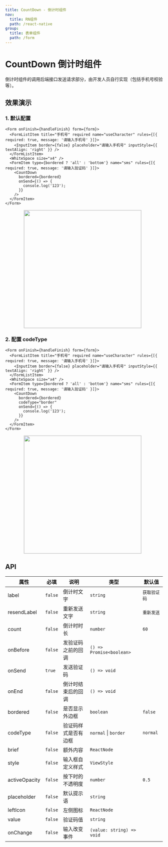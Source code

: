 ```yaml
---
title: CountDown - 倒计时组件
nav:
  title: RN组件
  path: /react-native
group:
  title: 表单组件
  path: /form
---
```


# CountDown 倒计时组件

倒计时组件的调用后端接口发送请求部分，由开发人员自行实现（包括手机号校验等）。

## 效果演示

### 1. 默认配置

```tsx | pure
<Form onFinish={handleFinish} form={form}>
  <FormListItem title="手机号" required name="useCharacter" rules={[{ required: true, message: '请输入手机号' }]}>
    <InputItem border={false} placeholder="请输入手机号" inputStyle={{ textAlign: 'right' }} />
  </FormListItem>
  <WhiteSpace size="x4" />
  <FormItem type={bordered ? 'all' : 'bottom'} name="sms" rules={[{ required: true, message: '请输入验证码' }]}>
    <CountDown
      bordered={bordered}
      onSend={() => {
        console.log('123');
      }}
    />
  </FormItem>
</Form>
```

<center>
  <figure>
    <img
      alt=""
      src="https://td-dev-public.oss-cn-hangzhou.aliyuncs.com/maoyes-app/1643100543561048617.gif"
      style="width: 375px; margin-right: 10px; border: 1px solid #ddd;"
    />
  </figure>
</center>

### 2. 配置 codeType

```tsx | pure
<Form onFinish={handleFinish} form={form}>
  <FormListItem title="手机号" required name="useCharacter" rules={[{ required: true, message: '请输入手机号' }]}>
    <InputItem border={false} placeholder="请输入手机号" inputStyle={{ textAlign: 'right' }} />
  </FormListItem>
  <WhiteSpace size="x4" />
  <FormItem type={bordered ? 'all' : 'bottom'} name="sms" rules={[{ required: true, message: '请输入验证码' }]}>
    <CountDown
      bordered={bordered}
      codeType="border"
      onSend={() => {
        console.log('123');
      }}
    />
  </FormItem>
</Form>
```

<center>
  <figure>
    <img
      alt=""
      src="https://td-dev-public.oss-cn-hangzhou.aliyuncs.com/maoyes-app/1643100592792781362.gif"
      style="width: 375px; margin-right: 10px; border: 1px solid #ddd;"
    />
  </figure>
</center>

## API

| 属性          | 必填    | 说明                 | 类型                      | 默认值       |
| ------------- | ------- | -------------------- | ------------------------- | ------------ |
| label         | `false` | 倒计时文字           | `string`                  | `获取验证码` |
| resendLabel   | `false` | 重新发送文字         | `string`                  | `重新发送`   |
| count         | `false` | 倒计时时长           | `number`                  | `60`         |
| onBefore      | `false` | 发验证码之前的回调   | `() => Promise<boolean>`  |              |
| onSend        | `true`  | 发送验证码           | `() => void`              |              |
| onEnd         | `false` | 倒计时结束后的回调   | `() => void`              |              |
| bordered      | `false` | 是否显示外边框       | `boolean`                 | `false`      |
| codeType      | `false` | 验证码样式是否有边框 | `normal` \| `border`      | `normal`     |
| brief         | `false` | 额外内容             | `ReactNode`               |              |
| style         | `false` | 输入框自定义样式     | `ViewStyle`               |              |
| activeOpacity | `false` | 按下时的不透明度     | `number`                  | `0.5`        |
| placeholder   | `false` | 默认提示语           | `string`                  |              |
| leftIcon      | `false` | 左侧图标             | `ReactNode`               |              |
| value         | `false` | 验证码值             | `string`                  |              |
| onChange      | `false` | 输入改变事件         | `(value: string) => void` |              |
